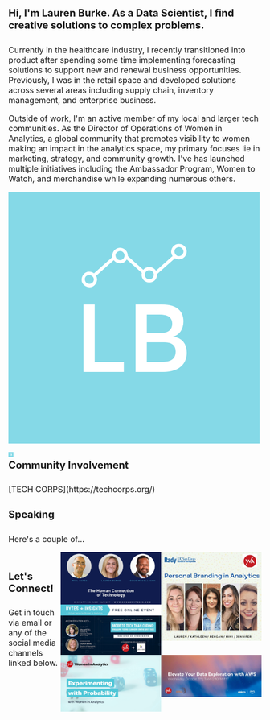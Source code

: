 <h4 style="font-size:20px;">
  Hi, I'm Lauren Burke. As a Data Scientist, I find creative solutions to complex problems.
</h4>
<p style="font-size:16px;">
Currently in the healthcare industry, I recently transitioned into product after spending some time implementing forecasting solutions to support new and renewal business opportunities. Previously, I was in the retail space and developed solutions across several areas including supply chain, inventory management, and enterprise business. 
</p>
<p style="font-size:16px;">
Outside of work, I'm an active member of my local and larger tech communities. 
As the Director of Operations of Women in Analytics, a global community that promotes visibility to women making an impact in the analytics space, my primary focuses lie in marketing, strategy, and community growth. I've has launched multiple initiatives including the Ambassador Program, Women to Watch, and merchandise while expanding numerous others.
</p>

<div class="pull-right"><img src="assets/images/LB.png" width:"1em" /></div>

<img src="assets/images/LB.png"
     alt="Markdown Monster icon"
     style="float: left; width: 10px; margin-right: 10px;" />

<h4 style="font-size:20px;">
Community Involvement
</h4>
<p style="font-size:16px;">
[TECH CORPS](https://techcorps.org/)
</p>


<h4 style="font-size:20px;">
Speaking
</h4>
<p style="font-size:16px;">
Here's a couple of...</p>



<img align="right" src="assets/images/personal-branding-in-analytics.JPG" width="200">
<img align="right" src="assets/images/dnsummit.jpeg" width="200">
<img align="right" src="assets/images/bi-more-to-tech-than-coding.jpeg" width="200">
<img align="right" src="assets/images/elevate-your-data-exploration.jpg" width="200">
<img align="right" src="assets/images/cosi-sci-fest.jpg" width="200">



<h4 style="font-size:20px;">
  </br>
Let's Connect!
</h4>
<p style="font-size:16px;">
Get in touch via email or any of the social media channels linked below.
</p>
